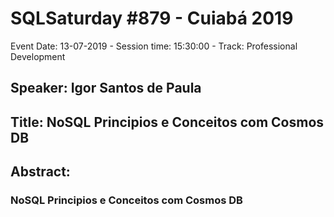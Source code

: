 # SQLSaturday #879 - Cuiabá 2019
Event Date: 13-07-2019 - Session time: 15:30:00 - Track: Professional Development
## Speaker: Igor Santos de Paula
## Title: NoSQL Principios e Conceitos com Cosmos DB
## Abstract:
### NoSQL Principios e Conceitos com Cosmos DB
